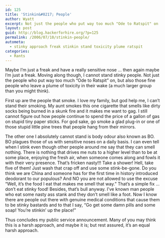 ```yaml
---
id: 125
title: 'Stinkin&#8217; People'
author: Wyatt
excerpt: Not just the people who put way too much "Ode to Ratspit" on ...
layout: post
guid: http://blog.hackerforhire.org/?p=125
permalink: /2006/07/10/stinkin-people/
autometa:
  - stinky approach freak stinkin stand toxicity plume ratspit
categories:
  - Rants
---
```

Maybe I&#8217;m just a freak and have a really sensitive nose &#8230; then again maybe I&#8217;m just a freak. Moving along though, I cannot stand stinky people. Not just the people who put way too much &#8220;Ode to Ratspit&#8221; on, but also those fine people who leave a plume of toxicity in their wake (a much larger group than you might think).  
<!--more-->

  
First up are the people that smoke. I love my family, but god help me, I can&#8217;t stand their smoking. My aunt smokes this one cigarette that smells like dirty socks being burned in a skunk fire and it makes me want to gag. I still cannot figure out how people continue to spend the price of a gallon of gas on stupid tiny paper sticks. For god sake, go smoke a glad plug-in or one of those stupid little pine trees that people hang from their mirrors.

The other one I absolutely cannot stand is body odour also known as BO. BO plagues those of us with sensitive noses on a daily basis. I can even tell when I stink even though other people around me say that they can smell nothing. There is nothing that drives me nuts to a higher level than to be at some place, enjoying the fresh air, when someone comes along and fowls it with their very presence. That&#8217;s fricken nasty!!! Take a shower! Hell, take five of them! Just wash that crap off and use some stink-be-gone. Do you think we are China and someone has for the first time in history introduced deodorant to our populous? And NO you are not allowed to use the excuse &#8220;Well, it&#8217;s the food I eat that makes me smell that way.&#8221; That&#8217;s a simple fix &#8230; don&#8217;t eat stinky food! Besides, that&#8217;s bull anyway. I&#8217;ve known man people who eat some nasty ass stank and they don&#8217;t smell like a foot. Now I know there are people out there with genuine medical conditions that cause them to be stinky bastards and to that I say, &#8220;Go get some damn pills and some soap! You&#8217;re stinkin&#8217; up the place!&#8221;

Thus concludes my public service announcement. Many of you may think this is a harsh approach, and maybe it is; but rest assured, it&#8217;s an equal harsh approach.